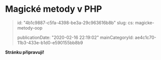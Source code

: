 Magické metody v PHP
====================

> id: "4b1c9887-c5fa-4398-be3a-29c963616b8b"
> slug:
> 	cs: magicke-metody-oop
> 
> publicationDate: "2020-02-16 22:19:02"
> mainCategoryId: ae4c1c70-11b3-433e-b1d0-e590155bb8b9

**Stránku připravuji!**
